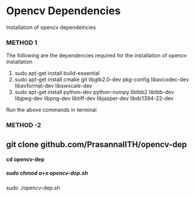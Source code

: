 # Opencv Dependencies

Installation of opencv dependeincies

### METHOD 1
The following are the dependencies required for the installation of opencv installation

1. sudo apt-get install build-essential
2. sudo apt-get install cmake git libgtk2.0-dev pkg-config libavcodec-dev libavformat-dev libswscale-dev
3. sudo apt-get install python-dev python-numpy libtbb2 libtbb-dev libjpeg-dev libpng-dev libtiff-dev libjasper-dev libdc1394-22-dev

Run the above commands in terminal

### METHOD -2 
## git clone github.com/PrasannaIITH/opencv-dep
#### cd opencv-dep
##### sudo chmod a+x opencv-dep.sh
sudo ./opencv-dep.sh

